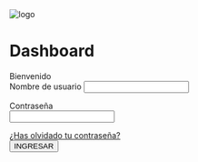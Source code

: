 <!DOCTYPE html>
<html lang="en">
<head>
    <meta charset="UTF-8">
    <meta http-equiv="X-UA-Compatible" content="IE=edge">
    <meta name="viewport" content="width=device-width, initial-scale=1.0">
    <title>Dashboard</title>
    <link href="styleI.css" rel="stylesheet" type="text/css" />
</head>
<body>
  <main class"contenedor">
    <class="login">
      <div class="log1">
            <div class="unq">
              <img src="./img/unquii.jpg" alt="logo">
            </div>
            <div class="titulo">
                <h1>Dashboard</h1>
            </div>
            <div class="welcome">
              <span>Bienvenido</span>
            </div>
            <form class="entrada" name="formulario" method="post" action="bd/conection.php">
                <label>Nombre de usuario</label>
                <input type="text" name="nom" >
            </form>
            <form class="entrada">
                <label>Contraseña</label> <br>
                <input type="text" name="psw" >
            </form>
            <div class="recuperar">
              <a href="/media/profesor/TIARA/dashboard/recuperar.html">¿Has olvidado tu contraseña?</a>
            </div>
            <a href="/pagina.html">
                <button onclick="pagina.html">INGRESAR</button>
            </a>
    </class>
    <script src="./js/index.js"></script>
  </main>
</body>

<footer></footer>
</html>

